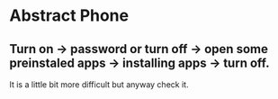 # Abstract Phone
## Turn on -> password or turn off -> open some preinstaled apps -> installing apps -> turn off.
It is a little bit more difficult but anyway check it.
